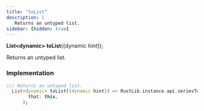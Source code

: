 ```yaml
---
title: "toList"
description: |
   Returns an untyped list.
sidebar: {hidden: true}
---
```

<span class="dart-code"><strong>List\<dynamic> toList</strong>({<span class="nobr">dynamic <i>hint</i></span>});</span>

 Returns an untyped list.
### Implementation
```dart
/// Returns an untyped list.
  List<dynamic> toList({dynamic hint}) => RustLib.instance.api.seriesToList(
        that: this,
      );
```

[dynamic]: #